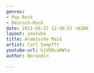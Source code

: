 ```yaml
---
genres:
- Pop Rock
- Deutsch-Rock
date: 2021-05-27 12:40:57 +0200
layout: youtube
title: Arabische Maid
artist: Carl Sempfft
youtube-url: hjU5BcaOWlo
author: Norandin

---
```

